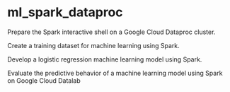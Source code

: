 # ml_spark_dataproc
Prepare the Spark interactive shell on a Google Cloud Dataproc cluster.

Create a training dataset for machine learning using Spark.

Develop a logistic regression machine learning model using Spark.

Evaluate the predictive behavior of a machine learning model using Spark on Google Cloud Datalab
